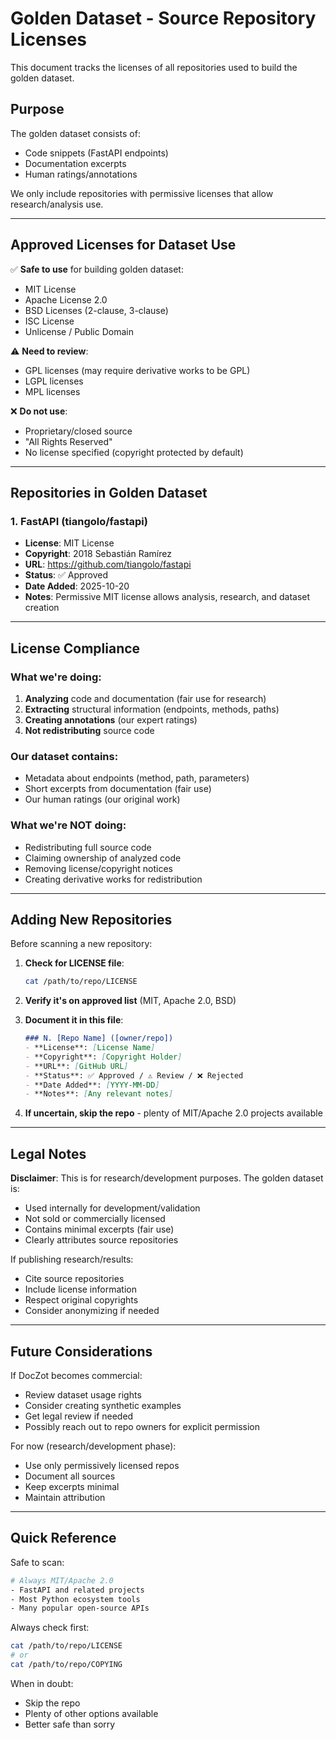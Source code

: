 # Golden Dataset - Source Repository Licenses

This document tracks the licenses of all repositories used to build the golden dataset.

## Purpose

The golden dataset consists of:
- Code snippets (FastAPI endpoints)
- Documentation excerpts
- Human ratings/annotations

We only include repositories with permissive licenses that allow research/analysis use.

---

## Approved Licenses for Dataset Use

✅ **Safe to use** for building golden dataset:
- MIT License
- Apache License 2.0
- BSD Licenses (2-clause, 3-clause)
- ISC License
- Unlicense / Public Domain

⚠️ **Need to review**:
- GPL licenses (may require derivative works to be GPL)
- LGPL licenses
- MPL licenses

❌ **Do not use**:
- Proprietary/closed source
- "All Rights Reserved"
- No license specified (copyright protected by default)

---

## Repositories in Golden Dataset

### 1. FastAPI (tiangolo/fastapi)
- **License**: MIT License
- **Copyright**: 2018 Sebastián Ramírez
- **URL**: https://github.com/tiangolo/fastapi
- **Status**: ✅ Approved
- **Date Added**: 2025-10-20
- **Notes**: Permissive MIT license allows analysis, research, and dataset creation

---

## License Compliance

### What we're doing:
1. **Analyzing** code and documentation (fair use for research)
2. **Extracting** structural information (endpoints, methods, paths)
3. **Creating annotations** (our expert ratings)
4. **Not redistributing** source code

### Our dataset contains:
- Metadata about endpoints (method, path, parameters)
- Short excerpts from documentation (fair use)
- Our human ratings (our original work)

### What we're NOT doing:
- Redistributing full source code
- Claiming ownership of analyzed code
- Removing license/copyright notices
- Creating derivative works for redistribution

---

## Adding New Repositories

Before scanning a new repository:

1. **Check for LICENSE file**:
   ```bash
   cat /path/to/repo/LICENSE
   ```

2. **Verify it's on approved list** (MIT, Apache 2.0, BSD)

3. **Document it in this file**:
   ```markdown
   ### N. [Repo Name] ([owner/repo])
   - **License**: [License Name]
   - **Copyright**: [Copyright Holder]
   - **URL**: [GitHub URL]
   - **Status**: ✅ Approved / ⚠️ Review / ❌ Rejected
   - **Date Added**: [YYYY-MM-DD]
   - **Notes**: [Any relevant notes]
   ```

4. **If uncertain, skip the repo** - plenty of MIT/Apache 2.0 projects available

---

## Legal Notes

**Disclaimer**: This is for research/development purposes. The golden dataset is:
- Used internally for development/validation
- Not sold or commercially licensed
- Contains minimal excerpts (fair use)
- Clearly attributes source repositories

If publishing research/results:
- Cite source repositories
- Include license information
- Respect original copyrights
- Consider anonymizing if needed

---

## Future Considerations

If DocZot becomes commercial:
- Review dataset usage rights
- Consider creating synthetic examples
- Get legal review if needed
- Possibly reach out to repo owners for explicit permission

For now (research/development phase):
- Use only permissively licensed repos
- Document all sources
- Keep excerpts minimal
- Maintain attribution

---

## Quick Reference

Safe to scan:
```bash
# Always MIT/Apache 2.0
- FastAPI and related projects
- Most Python ecosystem tools
- Many popular open-source APIs
```

Always check first:
```bash
cat /path/to/repo/LICENSE
# or
cat /path/to/repo/COPYING
```

When in doubt:
- Skip the repo
- Plenty of other options available
- Better safe than sorry
